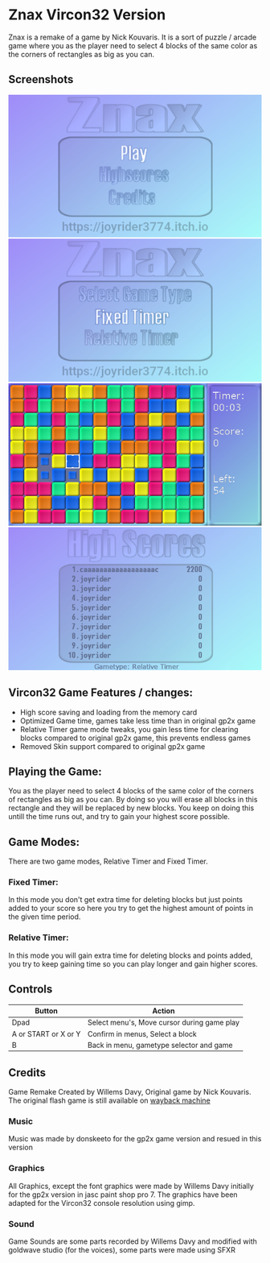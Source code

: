 # Znax Vircon32 Version
Znax is a remake of a game by Nick Kouvaris. It is a sort of puzzle / arcade game where you as the player need to select 4 blocks of the same color as the corners of rectangles as big as you can. 

## Screenshots
![screenshot 1](screenshots/screenshot1.png)
![screenshot 2](screenshots/screenshot2.png)
![screenshot 3](screenshots/screenshot3.png)
![screenshot 4](screenshots/screenshot4.png)

## Vircon32 Game Features / changes:
- High score saving and loading from the memory card
- Optimized Game time, games take less time than in original gp2x game
- Relative Timer game mode tweaks, you gain less time for clearing blocks compared to original gp2x game, this prevents endless games
- Removed Skin support compared to original gp2x game

## Playing the Game:
You as the player need to select 4 blocks of the same color of the corners of rectangles as big as you can. By doing so you will erase all blocks in this rectangle and they will be replaced by new blocks. You keep on doing this untill the time runs out, and try to gain your highest score possible. 

## Game Modes:
There are two game modes, Relative Timer and Fixed Timer.

### Fixed Timer:
In this mode you don't get extra time for deleting blocks but just points added to your score so here you try to get the highest amount of points in the given time period.

### Relative Timer:
In this mode you will gain extra time for deleting blocks and points added, you try to keep gaining time so you can play longer and gain higher scores. 

## Controls

| Button | Action |
| ------ | ------ |
| Dpad | Select menu's, Move cursor during game play|
| A or START or X or Y| Confirm in menus, Select a block |
| B | Back in menu, gametype selector and game |

## Credits
Game Remake Created by Willems Davy, Original game by Nick Kouvaris. The original flash game is still available on [wayback machine](https://web.archive.org/web/20090220141735/http://lightforce.freestuff.gr/znax.php)

### Music
Music was made by donskeeto for the gp2x game version and resued in this version

### Graphics
All Graphics, except the font graphics were made by Willems Davy initially for the gp2x version in jasc paint shop pro 7. The graphics have been adapted for the Vircon32 console resolution using gimp.

### Sound
Game Sounds are some parts recorded by Willems Davy and modified with goldwave studio (for the voices), some parts were made using SFXR



